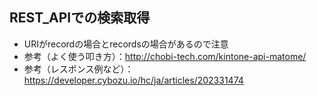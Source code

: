 ## REST_APIでの検索取得
- URIがrecordの場合とrecordsの場合があるので注意
- 参考（よく使う叩き方）：http://chobi-tech.com/kintone-api-matome/
- 参考（レスポンス例など）：https://developer.cybozu.io/hc/ja/articles/202331474
